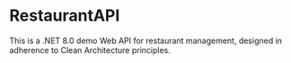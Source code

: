 # RestaurantAPI
This is a .NET 8.0 demo Web API for restaurant management, designed in adherence to Clean Architecture principles.
